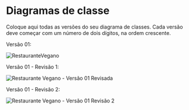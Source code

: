 # Diagramas de classe
Coloque aqui todas as versões do seu diagrama de classes. Cada versão deve começar com um número de dois dígitos, na ordem crescente.

Versão 01:

![RestauranteVegano](https://github.com/DisciplinasProgramacao/poo-tp-2024-1-grupo-tetris/assets/104520144/e02cabee-dda6-4f4b-bddd-49b21f134da7)

Versão 01 - Revisão 1:

![Restaurante Vegano - Versão 01 Revisada](https://github.com/DisciplinasProgramacao/poo-tp-2024-1-grupo-tetris/assets/104520144/5811b51c-5c16-44c1-aad3-09a69cd2acf0)

Versão 01 - Revisão 2:

![Restaurante Vegano - Versão 01 Revisão 2](https://github.com/DisciplinasProgramacao/poo-tp-2024-1-grupo-tetris/assets/104520144/f8594d56-0c4e-4c05-a707-8550fb3e1e59)
